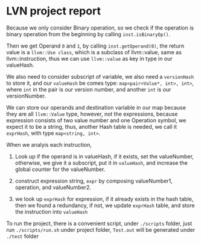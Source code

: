 ﻿# LVN project report

Because we only consider Binary operation, so we check if the operation is binary operation from the beginning by calling `inst.isBinaryOp()`. 

Then we get Operand `0` and `1`,  by calling `inst.getOperand(0)`, the return value is a `llvm::Use class`, which is a subclass of llvm::value, same as llvm::instruction, thus we can use `llvm::value` as key in type in our valueHash.

We also need to consider subscript of variable, we also need a `versionHash` to store it, and our `valueHash` be comes type: `map<pair<Value*, int>, int>`, where `int` in the pair is our version number, and another `int` is our versionNumber. 

We can store our operands and destination variable in our map because they are all `llvm::Value` type, however, not the expressions, because expression consists of two value number and one Operation symbol, we expect it to be a string, thus, another Hash table is needed, we call it `exprHash`, with type `map<string, int>`.

When we analyis each instruction,

1. Look up if the operand is in valueHash, if it exists, set the valueNumber, otherwise, we give it a subscript, put it in `valueHash`, and increase the global counter for the valueNumber. 

2. construct expression string,  `expr` by composing valueNumber1, operation, and valueNumber2.

3. we look up `exprHash` for expression, if it already exists in the hash table, then we found a redundancy, if not, we update `exprHash` table, and store the instruction into `valueHash`

To run the project, there is a convenient script, under `./scripts` folder, just run `./scripts/run.sh` under project folder, `Test.out` will be generated under `./test` folder




